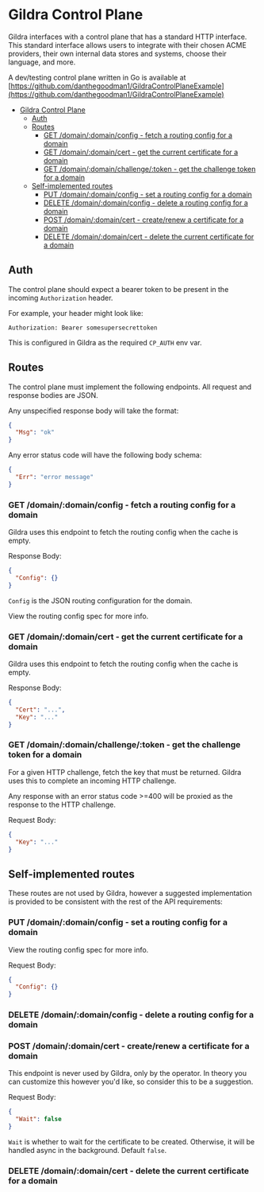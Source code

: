 # Gildra Control Plane

Gildra interfaces with a control plane that has a standard HTTP interface. This standard interface allows users to integrate with their chosen ACME providers, their own internal data stores and systems, choose their language, and more.

A dev/testing control plane written in Go is available at [https://github.com/danthegoodman1/GildraControlPlaneExample](https://github.com/danthegoodman1/GildraControlPlaneExample)

<!-- TOC -->
* [Gildra Control Plane](#gildra-control-plane)
  * [Auth](#auth)
  * [Routes](#routes)
    * [GET /domain/:domain/config - fetch a routing config for a domain](#get-domaindomainconfig---fetch-a-routing-config-for-a-domain)
    * [GET /domain/:domain/cert - get the current certificate for a domain](#get-domaindomaincert---get-the-current-certificate-for-a-domain)
    * [GET /domain/:domain/challenge/:token - get the challenge token for a domain](#get-domaindomainchallengetoken---get-the-challenge-token-for-a-domain)
  * [Self-implemented routes](#self-implemented-routes)
    * [PUT /domain/:domain/config - set a routing config for a domain](#put-domaindomainconfig---set-a-routing-config-for-a-domain)
    * [DELETE /domain/:domain/config - delete a routing config for a domain](#delete-domaindomainconfig---delete-a-routing-config-for-a-domain)
    * [POST /domain/:domain/cert - create/renew a certificate for a domain](#post-domaindomaincert---createrenew-a-certificate-for-a-domain)
    * [DELETE /domain/:domain/cert - delete the current certificate for a domain](#delete-domaindomaincert---delete-the-current-certificate-for-a-domain)
<!-- TOC -->

## Auth

The control plane should expect a bearer token to be present in the incoming `Authorization` header.

For example, your header might look like:

```
Authorization: Bearer somesupersecrettoken
```

This is configured in Gildra as the required `CP_AUTH` env var.

## Routes

The control plane must implement the following endpoints. All request and response bodies are JSON.

Any unspecified response body will take the format:
```json
{
  "Msg": "ok"
}
```

Any error status code will have the following body schema:
```json
{
  "Err": "error message" 
}
```

### GET /domain/:domain/config - fetch a routing config for a domain

Gildra uses this endpoint to fetch the routing config when the cache is empty.

Response Body:
```json
{
  "Config": {}
}
```

`Config` is the JSON routing configuration for the domain.

View the routing config spec for more info.

### GET /domain/:domain/cert - get the current certificate for a domain

Gildra uses this endpoint to fetch the routing config when the cache is empty.

Response Body:
```json
{
  "Cert": "...",
  "Key": "..."
}
```


### GET /domain/:domain/challenge/:token - get the challenge token for a domain

For a given HTTP challenge, fetch the key that must be returned. Gildra uses this to complete an incoming HTTP challenge.

Any response with an error status code >=400 will be proxied as the response to the HTTP challenge. 

Request Body:
```json
{
  "Key": "..."
}
```

## Self-implemented routes

These routes are not used by Gildra, however a suggested implementation is provided to be consistent with the rest of the API requirements:

### PUT /domain/:domain/config - set a routing config for a domain

View the routing config spec for more info.

Request Body:
```json
{
  "Config": {}
}
```

### DELETE /domain/:domain/config - delete a routing config for a domain

### POST /domain/:domain/cert - create/renew a certificate for a domain

This endpoint is never used by Gildra, only by the operator. In theory you can customize this however you'd like, so consider this to be a suggestion.

Request Body:
```json
{
  "Wait": false
}
```

`Wait` is whether to wait for the certificate to be created. Otherwise, it will be handled async in the background. Default `false`.

### DELETE /domain/:domain/cert - delete the current certificate for a domain